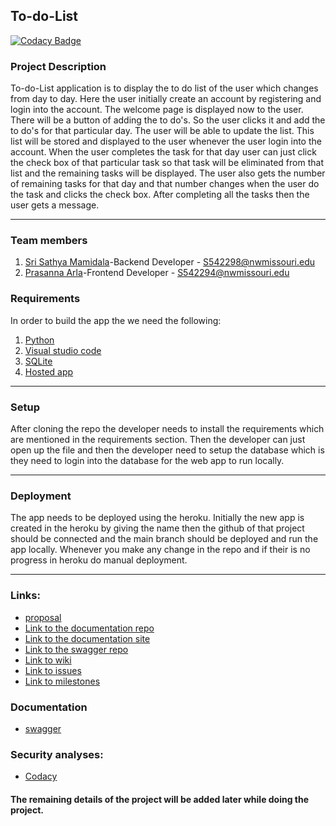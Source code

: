 ## To-do-List

[![Codacy Badge](https://app.codacy.com/project/badge/Grade/68cbd7b480c047fcb377576670c551bd)](https://www.codacy.com/gh/srisathyamamidala/To-do-List/dashboard?utm_source=github.com&amp;utm_medium=referral&amp;utm_content=srisathyamamidala/To-do-List&amp;utm_campaign=Badge_Grade)

### Project Description

To-do-List application is to display the to do list of the user which changes from day to day. Here the user initially create an account by registering and login into the account. The welcome page is displayed now to the user. There will be a button of adding the to do's. So the user clicks it and add the to do's for that particular day. The user will be able to update the list. This list will be stored and displayed to the user whenever the user login into the account. When the user completes the task for that day user can just click the check box of that particular task so that task will be eliminated from that list and the remaining tasks will be displayed. The user also gets the number of remaining tasks for that day and that number changes when the user do the task and clicks the check box. After completing all the tasks then the user gets a message. 

---

### Team members 

1. [Sri Sathya Mamidala](https://github.com/srisathyamamidala)-Backend Developer  -  S542298@nwmissouri.edu
2. [Prasanna Arla](https://github.com/prasannaarla)-Frontend Developer  -  S542294@nwmissouri.edu

### Requirements

In order to build the app the we need the following:

1. [Python](https://www.python.org/downloads/)
2. [Visual studio code](https://visualstudio.microsoft.com/)
3. [SQLite](https://www.sqlite.org/index.html)
4. [Hosted app](https://srisathyamamidala.github.io/to-do-list-doc/)

---

### Setup

After cloning the repo the developer needs to install the requirements which are mentioned in the requirements section. Then the developer can just open up the file and then the developer need to setup the database which is they need to login into the database for the web app to run locally.

---

### Deployment

The app needs to be deployed using the heroku. Initially the new app is created in the heroku by giving the name then the github of that project should be connected and the main branch should be deployed and run the app locally. Whenever you make any change in the repo and if their is no progress in heroku do  manual deployment.

---

### Links: 

* [proposal](https://github.com/srisathyamamidala/GDP2-proposal)
* [Link to the documentation repo](https://github.com/srisathyamamidala/to-do-list-doc)
* [Link to the documentation site](https://srisathyamamidala.github.io/to-do-list-doc/)
* [Link to the swagger repo](https://github.com/srisathyamamidala/swagger-to-do-list)
* [Link to wiki](https://github.com/srisathyamamidala/To-do-List/wiki)
* [Link to issues](https://github.com/srisathyamamidala/To-do-List/issues)
* [Link to milestones](https://github.com/srisathyamamidala/To-do-List/milestones)

### Documentation
* [swagger](https://srisathyamamidala.github.io/swagger-to-do-list/)

### Security analyses:

* [Codacy](https://app.codacy.com/gh/srisathyamamidala/To-do-List/dashboard)



#### The remaining details of the project will be added later while doing the project.




